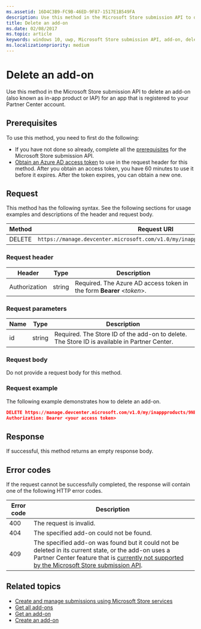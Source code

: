 ```yaml
---
ms.assetid: 16D4C3B9-FC9B-46ED-9F87-1517E1B549FA
description: Use this method in the Microsoft Store submission API to delete an add-on for an app that is registered to your Partner Center account.
title: Delete an add-on
ms.date: 02/08/2017
ms.topic: article
keywords: windows 10, uwp, Microsoft Store submission API, add-on, delete, in-app product, IAP
ms.localizationpriority: medium
---
```

# Delete an add-on

Use this method in the Microsoft Store submission API to delete an add-on (also known as in-app product or IAP) for an app that is registered to your Partner Center account.

## Prerequisites

To use this method, you need to first do the following:

* If you have not done so already, complete all the [prerequisites](create-and-manage-submissions-using-windows-store-services.md#prerequisites) for the Microsoft Store submission API.
* [Obtain an Azure AD access token](create-and-manage-submissions-using-windows-store-services.md#obtain-an-azure-ad-access-token) to use in the request header for this method. After you obtain an access token, you have 60 minutes to use it before it expires. After the token expires, you can obtain a new one.

## Request

This method has the following syntax. See the following sections for usage examples and descriptions of the header and request body.

| Method | Request URI                                                      |
|--------|------------------------------------------------------------------|
| DELETE    | `https://manage.devcenter.microsoft.com/v1.0/my/inappproducts/{inAppProductId}` |


### Request header

| Header        | Type   | Description                                                                 |
|---------------|--------|-----------------------------------------------------------------------------|
| Authorization | string | Required. The Azure AD access token in the form **Bearer** &lt;*token*&gt;. |


### Request parameters

| Name        | Type   | Description                                                                 |
|---------------|--------|-----------------------------------------------------------------------------|
| id | string | Required. The Store ID of the add-on to delete. The Store ID is available in Partner Center.  |


### Request body

Do not provide a request body for this method.


### Request example

The following example demonstrates how to delete an add-on.

```json
DELETE https://manage.devcenter.microsoft.com/v1.0/my/inappproducts/9NBLGGH4TNMP HTTP/1.1
Authorization: Bearer <your access token>
```

## Response

If successful, this method returns an empty response body.

## Error codes

If the request cannot be successfully completed, the response will contain one of the following HTTP error codes.

| Error code |  Description                                                                                                                                                                           |
|--------|------------------|
| 400  | The request is invalid. |
| 404  | The specified add-on could not be found.  |
| 409  | The specified add-on was found but it could not be deleted in its current state, or the add-on uses a Partner Center feature that is [currently not supported by the Microsoft Store submission API](create-and-manage-submissions-using-windows-store-services.md#not_supported). |   


## Related topics

* [Create and manage submissions using Microsoft Store services](create-and-manage-submissions-using-windows-store-services.md)
* [Get all add-ons](get-all-add-ons.md)
* [Get an add-on](get-an-add-on.md)
* [Create an add-on](create-an-add-on.md)
